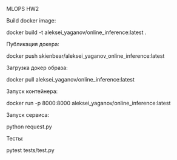 MLOPS HW2

Build docker image:

docker build -t aleksei_yaganov/online_inference:latest .

Публикация докера:

docker push skienbear/aleksei_yaganov_online_inference:latest

Загрузка докер образа:

docker pull aleksei_yaganov/online_inference:latest

Запуск контейнера:

docker run -p 8000:8000 aleksei_yaganov/online_inference:latest

Запуск сервиса:

python request.py

Тесты:

pytest tests/test.py